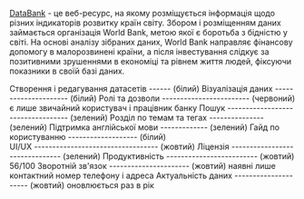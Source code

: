 [DataBank](https://databank.worldbank.org/home.aspx) - це веб-ресурс, на якому розміщується інформація щодо різних індикаторів розвитку країн світу. Збором і розміщенням даних займається організація World Bank, метою якої є боротьба з бідністю у світі. На основі аналізу зібраних даних, World Bank направляє фінансову допомогу в малорозвинені країни, а після інвестування слідкує за позитивними зрушеннями в економіці та рівнем життя людей, фіксуючи показники в своїй базі даних.

Створення і редагування датасетів ------ (білий)
Візуалізація даних --------------------- (білий)
Ролі та дозволи ------------------------ (червоний) є лише звичайний користувач і працівник банку
Пошук ---------------------------------- (зелений)
Розділ по темам та тегах --------------- (зелений)
Підтримка англійської мови ------------- (зелений)
Гайд по користуванню ------------------- (білий)  
UI/UX ---------------------------------- (жовтий)
Ліцензія ------------------------------- (зелений)
Продуктивність ------------------------- (жовтий) 56/100
Зворотній зв'язок ---------------------- (жовтий) наявні лише контактний номер телефону і адреса
Актуальність даних --------------------- (жовтий) оновлюється раз в рік

